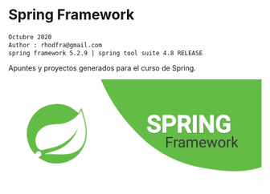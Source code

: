 # Spring Framework

```
Octubre 2020
Author : rhodfra@gmail.com
spring framework 5.2.9 | spring tool suite 4.8 RELEASE
```

Apuntes y proyectos generados para el curso de Spring.

![spring-cover](README.assets/spring.png)